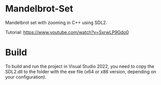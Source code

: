 # Mandelbrot-Set
Mandelbrot set with zooming in C++ using SDL2.

Tutorial: https://www.youtube.com/watch?v=SxrwLP9Gdo0

# Build
To build and run the project in Visual Studio 2022, you need to copy the SDL2.dll to the folder with the exe file (x64 or x86 version, depending on your configuration).


